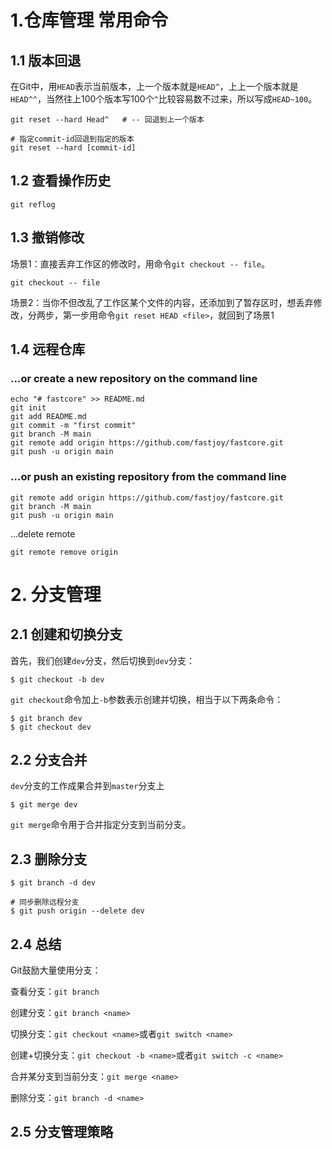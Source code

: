 # 1.仓库管理 常用命令

## 1.1 版本回退

在Git中，用`HEAD`表示当前版本，上一个版本就是`HEAD^`，上上一个版本就是`HEAD^^`，当然往上100个版本写100个`^`比较容易数不过来，所以写成`HEAD~100`。

```shell
git reset --hard Head^   # -- 回退到上一个版本

# 指定commit-id回退到指定的版本
git reset --hard [commit-id]  
```

## 1.2 查看操作历史

```
git reflog
```

## 1.3 撤销修改

场景1：直接丢弃工作区的修改时，用命令`git checkout -- file`。

```shell
git checkout -- file
```

场景2：当你不但改乱了工作区某个文件的内容，还添加到了暂存区时，想丢弃修改，分两步，第一步用命令`git reset HEAD <file>`，就回到了场景1

## 1.4 远程仓库

### …or create a new repository on the command line

```
echo "# fastcore" >> README.md
git init
git add README.md
git commit -m "first commit"
git branch -M main
git remote add origin https://github.com/fastjoy/fastcore.git
git push -u origin main
```

### …or push an existing repository from the command line



```
git remote add origin https://github.com/fastjoy/fastcore.git
git branch -M main
git push -u origin main
```

…delete remote

```
git remote remove origin
```

# 2. 分支管理

## 2.1 创建和切换分支

首先，我们创建`dev`分支，然后切换到`dev`分支：

```
$ git checkout -b dev
```

`git checkout`命令加上`-b`参数表示创建并切换，相当于以下两条命令：

```
$ git branch dev
$ git checkout dev
```

## 2.2 分支合并

`dev`分支的工作成果合并到`master`分支上

```
$ git merge dev
```

`git merge`命令用于合并指定分支到当前分支。

## 2.3 删除分支

```shell
$ git branch -d dev

# 同步删除远程分支
$ git push origin --delete dev   
```

## 2.4 总结

Git鼓励大量使用分支：

查看分支：`git branch`

创建分支：`git branch <name>`

切换分支：`git checkout <name>`或者`git switch <name>`

创建+切换分支：`git checkout -b <name>`或者`git switch -c <name>`

合并某分支到当前分支：`git merge <name>`

删除分支：`git branch -d <name>`

## 2.5 分支管理策略

